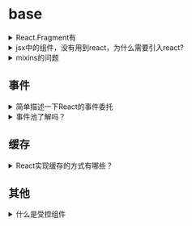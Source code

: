 # base

<details>
  <summary>React.Fragment有</summary>
  <div>从使用上，肯定是在VDOM里面是一个独立的节点，只不过是比较特殊，标记不需要以一个Element的方式渲染到页面中而已。一般而言都能替换成div这样的元素</div>
</details>

<details>
  <summary>jsx中的组件，没有用到react，为什么需要引入react?</summary>
  <div>React 17之前的版本需要的吧，因为编译器并不识别jsx，需要使用babel进行转换。17之后的版本已经内置了babel引入，不需要再手动引入。</div>
</details>

<details>
  <summary>mixins的问题</summary>
  <div>mixins最大的问题是维护的问题。在Vue2中使用的时候，发现使用了哪些mixins是不容易最终的，定义和使用是脱节的。mixins也存在命名重复的问题</div>
</details>

## 事件

<details>
  <summary>简单描述一下React的事件委托</summary>
  <div>
    把所有事件都委托到顶层的元素上，在17中是root元素。维护一个map 来保存所有组件内部事件监听和处理函数，回调中的方法自动绑定到该组件的执行上下文中。
  </div>
</details>

<details>
  <summary>事件池了解吗？</summary>
  <div>[事件池](https://zh-hans.reactjs.org/docs/legacy-event-pooling.html) 是React 16的内容了，事件复用同一个事件对象，这会导致问题，如果异步获取e.target的内容，需要使用persist额外处理，虽然带来资源上的提高，但也带来了使用时的隐患。
  </div>
</details>

## 缓存

<details>
  <summary>React实现缓存的方式有哪些？</summary>
  <div>memo, useCallback, useMemo, pureComponent</div>
</details>

## 其他

<details>
  <summary>什么是受控组件</summary>
  <div>受控组件指的是input, select等输入组件，这些对应的底层元素会自己维护一个值，而受控，就是将这个指绑定到React的state上，受React控制。简单来说，受控组件中，表单数据是React组件管理的，而非受控组件就是数据交给DOM节点自己处理，React组件只在需要的时候通过ref等去获取表单数据。</div>
</details>
